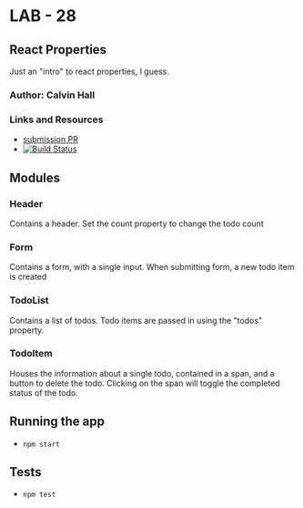 # LAB - 28

## React Properties
Just an "intro" to react properties, I guess.

### Author: Calvin Hall

### Links and Resources
* [submission PR](https://github.com/Clownvin-cr-deltav-401d4/lab-28/pull/1)
* [![Build Status](https://www.travis-ci.com/Clownvin-cr-deltav-401d4/lab-28.svg?branch=master)](https://www.travis-ci.com/Clownvin-cr-deltav-401d4/lab-28)

## Modules
### Header
Contains a header. Set the count property to change the todo count

### Form
Contains a form, with a single input. When submitting form, a new todo item is created

### TodoList
Contains a list of todos. Todo items are passed in using the "todos" property.

### TodoItem
Houses the information about a single todo, contained in a span, and a button to delete the todo. Clicking on the span will toggle the completed status of the todo.

## Running the app
* `npm start`
  
## Tests
* `npm test`
